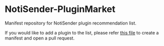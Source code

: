# NotiSender-PluginMarket
Manifest repository for NotiSender plugin recommendation list.

 If you would like to add a plugin to the list, please refer [this file](https://github.com/choiman1559/NotiSender-PluginMarket/blob/master/TelephonyPlugin/MANIFEST) to create a manifest and open a pull request.